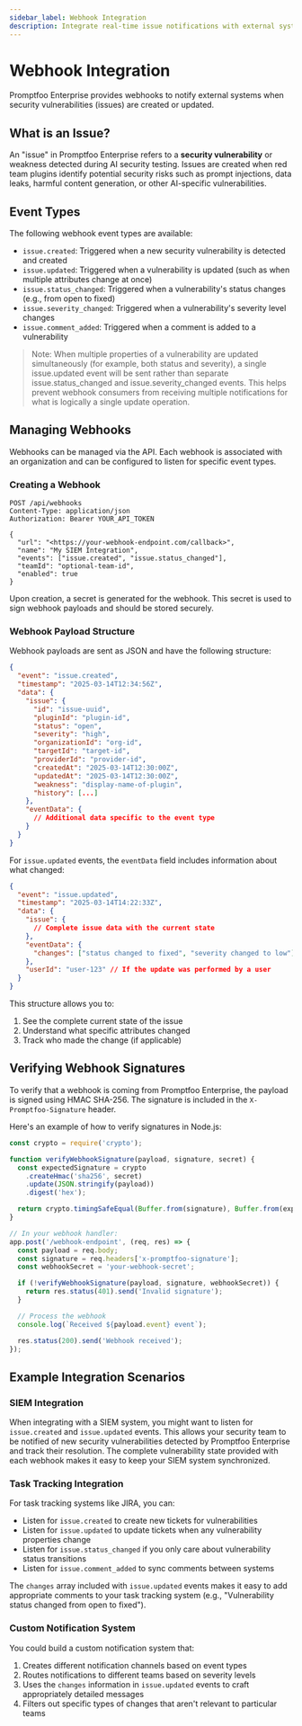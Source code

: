 ```yaml
---
sidebar_label: Webhook Integration
description: Integrate real-time issue notifications with external systems using Promptfoo's webhook API. Configure event types, manage endpoints, and verify signatures securely.
---
```


# Webhook Integration

Promptfoo Enterprise provides webhooks to notify external systems when security vulnerabilities (issues) are created or updated.

## What is an Issue?

An "issue" in Promptfoo Enterprise refers to a **security vulnerability** or weakness detected during AI security testing. Issues are created when red team plugins identify potential security risks such as prompt injections, data leaks, harmful content generation, or other AI-specific vulnerabilities.

## Event Types

The following webhook event types are available:

- `issue.created`: Triggered when a new security vulnerability is detected and created
- `issue.updated`: Triggered when a vulnerability is updated (such as when multiple attributes change at once)
- `issue.status_changed`: Triggered when a vulnerability's status changes (e.g., from open to fixed)
- `issue.severity_changed`: Triggered when a vulnerability's severity level changes
- `issue.comment_added`: Triggered when a comment is added to a vulnerability

> Note: When multiple properties of a vulnerability are updated simultaneously (for example, both status and severity), a single issue.updated event will be sent rather than separate issue.status_changed and issue.severity_changed events. This helps prevent webhook consumers from receiving multiple notifications for what is logically a single update operation.

## Managing Webhooks

Webhooks can be managed via the API. Each webhook is associated with an organization and can be configured to listen for specific event types.

### Creating a Webhook

```
POST /api/webhooks
Content-Type: application/json
Authorization: Bearer YOUR_API_TOKEN

{
  "url": "<https://your-webhook-endpoint.com/callback>",
  "name": "My SIEM Integration",
  "events": ["issue.created", "issue.status_changed"],
  "teamId": "optional-team-id",
  "enabled": true
}

```

Upon creation, a secret is generated for the webhook. This secret is used to sign webhook payloads and should be stored securely.

### Webhook Payload Structure

Webhook payloads are sent as JSON and have the following structure:

```json
{
  "event": "issue.created",
  "timestamp": "2025-03-14T12:34:56Z",
  "data": {
    "issue": {
      "id": "issue-uuid",
      "pluginId": "plugin-id",
      "status": "open",
      "severity": "high",
      "organizationId": "org-id",
      "targetId": "target-id",
      "providerId": "provider-id",
      "createdAt": "2025-03-14T12:30:00Z",
      "updatedAt": "2025-03-14T12:30:00Z",
      "weakness": "display-name-of-plugin",
      "history": [...]
    },
    "eventData": {
      // Additional data specific to the event type
    }
  }
}

```

For `issue.updated` events, the `eventData` field includes information about what changed:

```json
{
  "event": "issue.updated",
  "timestamp": "2025-03-14T14:22:33Z",
  "data": {
    "issue": {
      // Complete issue data with the current state
    },
    "eventData": {
      "changes": ["status changed to fixed", "severity changed to low"]
    },
    "userId": "user-123" // If the update was performed by a user
  }
}
```

This structure allows you to:

1. See the complete current state of the issue
2. Understand what specific attributes changed
3. Track who made the change (if applicable)

## Verifying Webhook Signatures

To verify that a webhook is coming from Promptfoo Enterprise, the payload is signed using HMAC SHA-256. The signature is included in the `X-Promptfoo-Signature` header.

Here's an example of how to verify signatures in Node.js:

```jsx
const crypto = require('crypto');

function verifyWebhookSignature(payload, signature, secret) {
  const expectedSignature = crypto
    .createHmac('sha256', secret)
    .update(JSON.stringify(payload))
    .digest('hex');

  return crypto.timingSafeEqual(Buffer.from(signature), Buffer.from(expectedSignature));
}

// In your webhook handler:
app.post('/webhook-endpoint', (req, res) => {
  const payload = req.body;
  const signature = req.headers['x-promptfoo-signature'];
  const webhookSecret = 'your-webhook-secret';

  if (!verifyWebhookSignature(payload, signature, webhookSecret)) {
    return res.status(401).send('Invalid signature');
  }

  // Process the webhook
  console.log(`Received ${payload.event} event`);

  res.status(200).send('Webhook received');
});
```

## Example Integration Scenarios

### SIEM Integration

When integrating with a SIEM system, you might want to listen for `issue.created` and `issue.updated` events. This allows your security team to be notified of new security vulnerabilities detected by Promptfoo Enterprise and track their resolution. The complete vulnerability state provided with each webhook makes it easy to keep your SIEM system synchronized.

### Task Tracking Integration

For task tracking systems like JIRA, you can:

- Listen for `issue.created` to create new tickets for vulnerabilities
- Listen for `issue.updated` to update tickets when any vulnerability properties change
- Listen for `issue.status_changed` if you only care about vulnerability status transitions
- Listen for `issue.comment_added` to sync comments between systems

The `changes` array included with `issue.updated` events makes it easy to add appropriate comments to your task tracking system (e.g., "Vulnerability status changed from open to fixed").

### Custom Notification System

You could build a custom notification system that:

1. Creates different notification channels based on event types
2. Routes notifications to different teams based on severity levels
3. Uses the `changes` information in `issue.updated` events to craft appropriately detailed messages
4. Filters out specific types of changes that aren't relevant to particular teams
